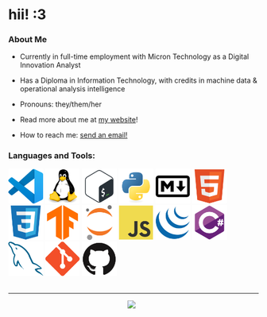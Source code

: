 # hii! :3

<!-- <link href="https://cdn.jsdelivr.net/npm/bootstrap@5.0.2/dist/css/bootstrap.min.css" rel="stylesheet" integrity="sha384-EVSTQN3/azprG1Anm3QDgpJLIm9Nao0Yz1ztcQTwFspd3yD65VohhpuuCOmLASjC" crossorigin="anonymous"> -->

<!-- <script src="https://cdn.jsdelivr.net/npm/bootstrap@5.0.2/dist/js/bootstrap.bundle.min.js" integrity="sha384-MrcW6ZMFYlzcLA8Nl+NtUVF0sA7MsXsP1UyJoMp4YLEuNSfAP+JcXn/tWtIaxVXM" crossorigin="anonymous"></script> -->

### About Me
- Currently in full-time employment with Micron Technology as a Digital Innovation Analyst

- Has a Diploma in Information Technology, with credits in machine data & operational analysis intelligence

<!-- - Used to pick up learning economics & market analysis via Bloomberg for Education's course on [Bloomberg Market Concepts](https://portal.bloombergforeducation.com) -->

- Pronouns: they/them/her

- Read more about me at [my website](https://arialhamed.github.io/about)!

- How to reach me: [send an email!](mailto:arifhamed.arial@outlook.com)


### Languages and Tools:
<div class="container" style="mix-blend-mode:revert;">
    <div class="row row-cols-5">
        <img class="column" height="70" src="https://raw.githubusercontent.com/devicons/devicon/master/icons/vscode/vscode-original.svg" alt="vscode">
        <img class="column" height="70" src="https://raw.githubusercontent.com/devicons/devicon/master/icons/linux/linux-original.svg" alt="linux">
        <img class="column" height="70" src="https://raw.githubusercontent.com/devicons/devicon/master/icons/bash/bash-original.svg" alt="bash">
        <img class="column" height="70" src="https://raw.githubusercontent.com/devicons/devicon/master/icons/python/python-original.svg" alt="python">
        <img class="column" height="70" src="https://raw.githubusercontent.com/devicons/devicon/master/icons/markdown/markdown-original.svg" alt="markdown">
        <img class="column" height="70" src="https://raw.githubusercontent.com/devicons/devicon/master/icons/html5/html5-original.svg" alt="html5">
        <img class="column" height="70" src="https://raw.githubusercontent.com/devicons/devicon/master/icons/css3/css3-original.svg" alt="css3">
        <img class="column" height="70" src="https://raw.githubusercontent.com/devicons/devicon/master/icons/tensorflow/tensorflow-original.svg" alt="tensorflow">
        <img class="column" height="70" src="https://raw.githubusercontent.com/devicons/devicon/master/icons/jupyter/jupyter-original.svg" alt="jupyter">
        <img class="column" height="70" src="https://raw.githubusercontent.com/devicons/devicon/master/icons/javascript/javascript-original.svg" alt="javascript">
        <img class="column" height="70" src="https://raw.githubusercontent.com/devicons/devicon/master/icons/jquery/jquery-original.svg" alt="jquery">
        <img class="column" height="70" src="https://raw.githubusercontent.com/devicons/devicon/master/icons/csharp/csharp-original.svg" alt="csharp">
        <img class="column" height="70" src="https://raw.githubusercontent.com/devicons/devicon/master/icons/mysql/mysql-original.svg" alt="mysql">
        <img class="column" height="70" src="https://raw.githubusercontent.com/devicons/devicon/master/icons/git/git-original.svg" alt="git">
        <img class="column" height="70" src="https://raw.githubusercontent.com/devicons/devicon/master/icons/github/github-original.svg" alt="github">
    </div>
</div>

<br>

---

<!-- source for GitHub status: https://github.com/anuraghazra/github-readme-stats -->

<div style="text-align:center;">
    <img src="https://github-readme-stats.vercel.app/api?username=arialhamed&show_icons=true&hide_border=true&theme=transparent&border_radius=30&hide_title=true&include_all_commits=true">
    <img alt="" src="https://github-readme-stats.vercel.app/api/top-langs?username=arialhamed&show_icons=true&hide_border=true&layout=donut&theme=transparent&border_radius=30&hide=jupyter+notebook&langs_count=20" />
    <img alt="" src="https://github-readme-stats.vercel.app/api/pin?username=arialhamed&repo=arialhamed.github.io&theme=transparent&hide_border=true" />
</div>

